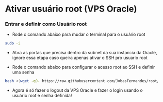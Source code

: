 # Ativar usuário root (VPS Oracle)

### Entrar e definir como Usuário root 

- Rode o comando abaixo para mudar o terminal para o usuário root
```bash
sudo -i
```
- Abra as portas que precisa dentro da subnet da sua instancia da Oracle, ignore essa etapa caso queira apenas ativar o SSH pro usuario root

- Rode o comando abaixo para configurar o acesso root ao SSH e definir uma senha

```bash
bash <(wget -qO- https://raw.githubusercontent.com/JobasFernandes/root/main/root.sh)
```

- Agora é só fazer o logout da VPS Oracle e fazer o login usando o usuário root e senha definida!